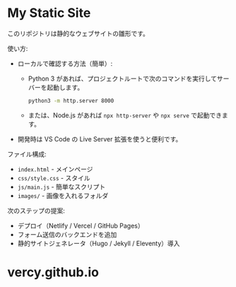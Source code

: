 # My Static Site

このリポジトリは静的なウェブサイトの雛形です。

使い方:

- ローカルで確認する方法（簡単）:
  - Python 3 があれば、プロジェクトルートで次のコマンドを実行してサーバーを起動します。

    ```bash
    python3 -m http.server 8000
    ```

  - または、Node.js があれば `npx http-server` や `npx serve` で起動できます。

- 開発時は VS Code の Live Server 拡張を使うと便利です。

ファイル構成:

- `index.html` - メインページ
- `css/style.css` - スタイル
- `js/main.js` - 簡単なスクリプト
- `images/` - 画像を入れるフォルダ

次のステップの提案:

- デプロイ（Netlify / Vercel / GitHub Pages）
- フォーム送信のバックエンドを追加
- 静的サイトジェネレータ（Hugo / Jekyll / Eleventy）導入
# vercy.github.io
